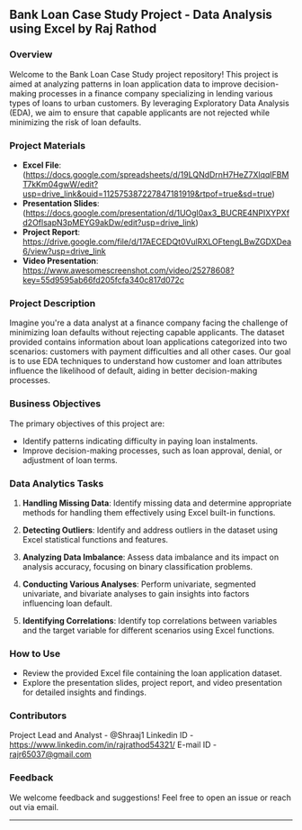## Bank Loan Case Study Project - Data Analysis using Excel by Raj Rathod

### Overview
Welcome to the Bank Loan Case Study project repository! This project is aimed at analyzing patterns in loan application data to improve decision-making processes in a finance company specializing in lending various types of loans to urban customers. By leveraging Exploratory Data Analysis (EDA), we aim to ensure that capable applicants are not rejected while minimizing the risk of loan defaults.

### Project Materials
- **Excel File**: (https://docs.google.com/spreadsheets/d/19LQNdDrnH7HeZ7XlqqIFBMT7kKm04gwW/edit?usp=drive_link&ouid=112575387227847181919&rtpof=true&sd=true)
- **Presentation Slides**: (https://docs.google.com/presentation/d/1UOgl0ax3_BUCRE4NPIXYPXfd2OflsapN3pMEYG9akDw/edit?usp=drive_link)
- **Project Report**: https://drive.google.com/file/d/17AECEDQt0VulRXLOFtengLBwZGDXDea6/view?usp=drive_link
- **Video Presentation**: https://www.awesomescreenshot.com/video/25278608?key=55d9595ab66fd205fcfa340c817d072c

### Project Description
Imagine you're a data analyst at a finance company facing the challenge of minimizing loan defaults without rejecting capable applicants. The dataset provided contains information about loan applications categorized into two scenarios: customers with payment difficulties and all other cases. Our goal is to use EDA techniques to understand how customer and loan attributes influence the likelihood of default, aiding in better decision-making processes.

### Business Objectives
The primary objectives of this project are:
- Identify patterns indicating difficulty in paying loan instalments.
- Improve decision-making processes, such as loan approval, denial, or adjustment of loan terms.

### Data Analytics Tasks
1. **Handling Missing Data**: Identify missing data and determine appropriate methods for handling them effectively using Excel built-in functions.
   
2. **Detecting Outliers**: Identify and address outliers in the dataset using Excel statistical functions and features.
   
3. **Analyzing Data Imbalance**: Assess data imbalance and its impact on analysis accuracy, focusing on binary classification problems.
   
4. **Conducting Various Analyses**: Perform univariate, segmented univariate, and bivariate analyses to gain insights into factors influencing loan default.

5. **Identifying Correlations**: Identify top correlations between variables and the target variable for different scenarios using Excel functions.

### How to Use
- Review the provided Excel file containing the loan application dataset.
- Explore the presentation slides, project report, and video presentation for detailed insights and findings.

### Contributors
Project Lead and Analyst - @Shraaj1
Linkedin ID - https://www.linkedin.com/in/rajrathod54321/
E-mail ID - rajr65037@gmail.com

### Feedback
We welcome feedback and suggestions! Feel free to open an issue or reach out via email.

---
